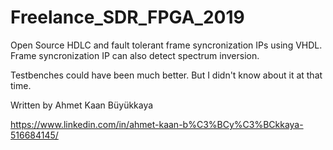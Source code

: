 # Freelance_SDR_FPGA_2019
Open Source HDLC and fault tolerant frame syncronization IPs using VHDL. Frame syncronization IP can also detect spectrum inversion.

Testbenches could have been much better. But I didn't know about it at that time. 

Written by Ahmet Kaan Büyükkaya

https://www.linkedin.com/in/ahmet-kaan-b%C3%BCy%C3%BCkkaya-516684145/

